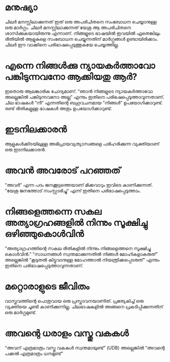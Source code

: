 # മനുഷ്യാ
ചിലർ മനസ്സിലാക്കുന്നത് ഇത് ഒരു അപരിചിതനെ സംബോധന ചെയ്യാനുള്ള ഒരു മാർഗ്ഗം. ചിലർ മനസ്സിലാക്കുന്നത് യേശു ആ അപരിചിതനെ ശാസിക്കുകയായിരുന്നു എന്നാണ്. നിങ്ങളുടെ ഭാഷയിൽ ഇവയിൽ ഏതെങ്കിലും രീതിയിൽ ആളുകളെ സംബോധന ചെയ്യുന്നതിന് മാർഗ്ഗങ്ങൾ ഉണ്ടായിരിക്കാം. ചിലർ ഈ വാക്കിനെ പരിഭാഷപ്പെടുത്തുകയേ ചെയ്യത്തില്ല. 
# എന്നെ നിങ്ങൾക്കു ന്യായകർത്താവോ പങ്കിടുന്നവനോ ആക്കിയതു ആർ?
ഇതൊരു ആലങ്കാരിക ചോദ്യമാണ്. “ഞാൻ നിങ്ങളുടെ ന്യായകർത്താവോ അല്ലെങ്കിൽ പങ്കിടുന്നവനോ അല്ല” എന്നും ഇതിനെ പരിഭഷപ്പെടുത്താവുന്നതാണ്. ചില ഭാഷകൾ “നീ” എന്നതിന്റെ ബഹുവചനമായ “നിങ്ങൾ” ഉപയോഗിക്കാറുണ്ട്. രണ്ട് രീതികളുള്ള ഭാഷകൾ അതും ഉപയോഗിക്കാറുണ്ട്.
# ഇടനിലക്കാരൻ
ആളുകൾക്കിടയിലുള്ള അഭിപ്രായവ്യത്യാസങ്ങളെ പരിഹരിക്കുന്ന വ്യക്തിയാണ് ഒരു ഇടനിലക്കാരൻ.
# അവൻ അവരോട് പറഞ്ഞത്
“അവർ” എന്ന പദം ജനക്കൂട്ടത്തെയാണ് മിക്കവാറും ഇവിടെ കാണിക്കുന്നത്. “യേശു ജനത്തോട് സംസ്സാരിച്ചു” എന്ന് ഇതിനെ പരിഭാഷപ്പെടുത്താം.
# നിങ്ങളെത്തന്നെ സകല അത്യാഗ്രഹങ്ങളിൽ നിന്നും സൂക്ഷിച്ചു ഒഴിഞ്ഞുകൊൾവിൻ
“അത്യാഗ്രഹത്തിന്റെ സകല രീതികളിൽ നിന്നും നിങ്ങളെത്തനെ സൂക്ഷിച്ചു കൊൾവിൻ.” “സാധനങ്ങൾ സ്വന്തമാക്കുന്നതിൽ നിങ്ങൾ മോഹികളാകരുത്” അല്ലെങ്കിൽ “കൂടുതൽ കിട്ടുവാനുള്ള മോഹത്താൽ നിയന്ത്രിക്കപ്പെടരുത്” എന്നും ഇതിനെ പരിഭാഷപ്പെടുത്താവുന്നതാണ്.
# മറ്റൊരാളുടെ ജീവിതം
വാസ്തവത്തിന്റെ പൊതുവായ ഒരു പ്രസ്താവനയാണിത്. പ്രത്യേകിച്ച് ഒരു വ്യക്തിയെ ചൂണ്ടി കാണിക്കുന്നില്ല. ചിലഭാഷകളിൽ അങ്ങനെ പ്രകടിപ്പിക്കുന്നതിന് ഒരു മാർഗ്ഗമുണ്ട്.
# അവന്റെ ധരാളം വസ്തു വകകൾ
“അവന് എത്രമാത്രം വസ്തു വകകൾ സ്വന്തമായുണ്ട്” (UDB) അല്ലെങ്കിൽ “അവന്റെ പക്കൽ എത്രമാത്രം ധനമുണ്ട്”
